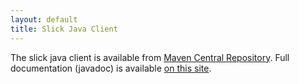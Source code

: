 ```yaml
---
layout: default
title: Slick Java Client
---
```


The slick java client is available from [Maven Central Repository](http://search.maven.org/#artifactdetails%7Ccom.slickqa%7Cslickqa-java-client%7C1.0.0%7Cjar).  Full documentation (javadoc) is available [on this site](/clients/java/api).
